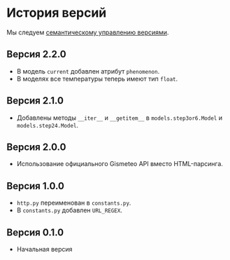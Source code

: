 # История версий

Мы следуем [семантическому управлению версиями](https://semver.org/).

## Версия 2.2.0

- В модель `current` добавлен атрибут `phenomenon`.
- В моделях все температуры теперь имеют тип `float`.

## Версия 2.1.0

- Добавлены методы `__iter__` и `__getitem__` в `models.step3or6.Model` и `models.step24.Model`.

## Версия 2.0.0

- Использование официального Gismeteo API вместо HTML-парсинга.

## Версия 1.0.0

- `http.py` переименован в `constants.py`.
- В `constants.py` добавлен `URL_REGEX`.

## Версия 0.1.0

- Начальная версия
